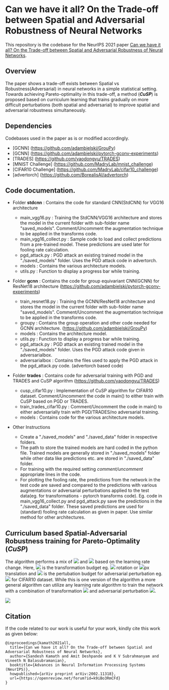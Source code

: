 # Can we have it all? On the Trade-off between Spatial and Adversarial Robustness of Neural Networks 

This repository is the codebase for the NeurIPS 2021 paper [Can we have it all? On the Trade-off between Spatial and Adversarial Robustness of Neural Networks](https://proceedings.neurips.cc/paper/2021/hash/e6ff107459d435e38b54ad4c06202c33-Abstract.html).

## Overview
The paper shows a trade-off exists between Spatial vs Robustness(Adversarial) in neural networks in a simple statistical setting. Towards achieving Pareto-optimality in this trade-off, a method (***CuSP***) is proposed based on curriculum learning that trains gradually on more difficult perturbations (both spatial and adversarial) to improve spatial and adversarial robustness simultaneously.


## Dependencies
Codebases used in the paper as is or modified accordingly.

* [GCNN] (https://github.com/adambielski/GrouPy)
* [GCNN] (https://github.com/adambielski/pytorch-gconv-experiments)
* [TRADES] (https://github.com/yaodongyu/TRADES)
* [MNIST Challenge] (https://github.com/MadryLab/mnist_challenge)
* [CIFAR10 Challenge] (https://github.com/MadryLab/cifar10_challenge)
* [advertorch] (https://github.com/BorealisAI/advertorch)


## Code documentation.

* Folder **stdcnn** : Contains the code for standard CNN(StdCNN) for VGG16 architecture
	* main_vgg16.py : Training the StdCNN/VGG16 architecture and stores the model in the current folder with sub-folder name "saved_models". Comment/Uncomment the augmentation technique to be applied in the transforms code.
	* main_vgg16_collect.py : Sample code to load and collect predictions from a pre-trained model. These predictions are used later for fooling rate calculation.
	* pgd_attack.py : PGD attack an existing trained model in the "./saved_models" folder. Uses the PGD attack code in advertorch.
	* models : Contains the various architecture models.
	* utils.py : Function to display a progress bar while training.

* Folder **gcnn** : Contains the code for group equivariant CNN(GCNN) for ResNet18 architecture (https://github.com/adambielski/pytorch-gconv-experiments)
	* train_resnet18.py : Training the GCNN/ResNet18 architecture and stores the model in the current folder with sub-folder name "saved_models". Comment/Uncomment the augmentation technique to be applied in the transforms code.
	* groupy : Contains the group operation and other code needed for GCNN architecture. (https://github.com/adambielski/GrouPy)
	* models : Contains the architecture model.
	* utils.py : Function to display a progress bar while training.
	* pgd_attack.py : PGD attack an existing trained model in the "./saved_models" folder. Uses the PGD attack code given in adversarialbox.
	* adversarialbox : Contains the files used to apply the PGD attack in the pgd_attack.py code. (advertorch based code)

* Folder **trades** : Contains code for adversarial training with PGD and TRADES and CuSP algorithm (https://github.com/yaodongyu/TRADES)
	* cusp_cifar10.py : Implementation of CuSP algorithm for CIFAR10 dataset. Comment/Uncomment the code in main() to either train with CuSP based on PGD or TRADES.
	* train_trades_cifar10.py : Comment/Uncomment the code in main() to either adversarially train with PGD/TRADES/no adversarial training.
	* models : Contains code for the various architecture models.

* Other Instructions
	* Create a "./saved_models" and "./saved_data" folder in respective folders.
	* The path to store the trained models are hard coded in the python file. Trained models are generally stored in "./saved_models" folder while other data like predictions etc. are stored in "./saved_data" folder.
	* For training with the required setting *comment/uncomment* appropriate lines in the code.
	* For plotting the fooling rate, the predictions from the network in the test code are saved and compared to the predictions with various augmentations or adversarial perturbations applied to the test data(eg. for transformations - pytorch transforms code). Eg. code in main_vgg16_collect.py and pgd_attack.py save the predictions in the "./saved_data" folder. These saved predictions are used for (standard) fooling rate calculation as given in paper. Use similar method for other architectures.

## ***Cu***rriculum based ***S***patial-Adversarial Robustness training for ***P***areto-Optimality (***CuSP***)

The algorithm performs a mix of <img src="https://render.githubusercontent.com/render/math?math=T_{\theta}(X)"> and <img src="https://render.githubusercontent.com/render/math?math=A_{\epsilon}(X)"> based on the learning rate change. Here, <img src="https://render.githubusercontent.com/render/math?math=\theta"> is the transformation budget eg. <img src="https://render.githubusercontent.com/render/math?math=\pm30^\circ"> rotation or <img src="https://render.githubusercontent.com/render/math?math=\pm2">px translation and <img src="https://render.githubusercontent.com/render/math?math=\epsilon"> is the pertubation budget for adversarial perturbation eg. <img src="https://render.githubusercontent.com/render/math?math=8/255"> for CIFAR10 dataset. While this is one version of the algorithm a more general algorithm can utilize any learning rate algorithm to train the network with a combination of transformation <img src="https://render.githubusercontent.com/render/math?math=T_{\theta}(X)"> and adversarial perturbation <img src="https://render.githubusercontent.com/render/math?math=A_{\epsilon}(X)">.

<img src="https://render.githubusercontent.com/render/math?math=\phi \leftarrow AdversarialTraining_{\phi}(T_{\theta}(X) + A_{\epsilon}(T_{\theta}(X), \eta))">



## Citation

If the code related to our work is useful for your work, kindly cite this work as given below:

```[bibtex]
@inproceedings{kamath2021all,
  title={Can we have it all? On the Trade-off between Spatial and Adversarial Robustness of Neural Networks}, 
  author={Sandesh Kamath and Amit Deshpande and K V Subrahmanyam and Vineeth N Balasubramanian},
  booktitle={Advances in Neural Information Processing Systems (NeurIPS)},
  howpublished={arXiv preprint arXiv:2002.11318},
  url={https://openreview.net/forum?id=k9iBo3RmCFd}
}

```
